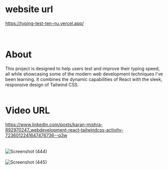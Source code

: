 # website url 
https://typing-test-ten-nu.vercel.app/
<br><br><br>
# About
This project is designed to help users test and improve their typing speed, all while showcasing some of the modern web development techniques I've been learning. It combines the dynamic capabilities of React with the sleek, responsive design of Tailwind CSS.
<br><br>
# Video URL 
https://www.linkedin.com/posts/karan-mishra-892970247_webdevelopment-react-tailwindcss-activity-7236012241647476736--q3w
<br><br><br>
![Screenshot (444)](https://github.com/user-attachments/assets/6465493b-8584-4392-adaa-aacd774eee3d)
<br><br>
![Screenshot (445)](https://github.com/user-attachments/assets/f9383a58-1f55-4646-936a-ea8e9f5e2589)
<br>

